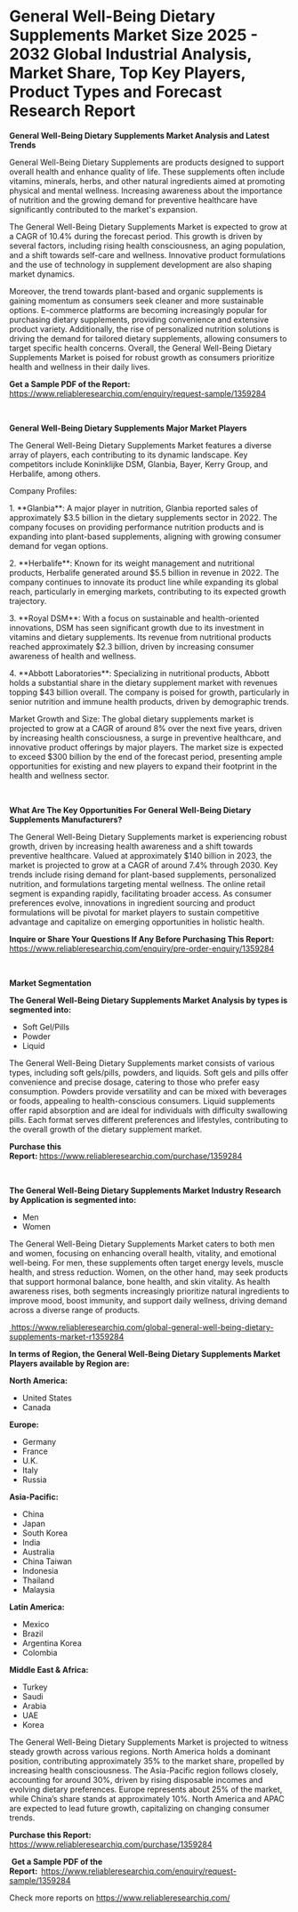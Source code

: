<p><h1>General Well-Being Dietary Supplements Market Size 2025 - 2032 Global Industrial Analysis, Market Share, Top Key Players, Product Types and Forecast Research Report</h1></p><p><strong>General Well-Being Dietary Supplements Market Analysis and Latest Trends</strong></p>
<p><p>General Well-Being Dietary Supplements are products designed to support overall health and enhance quality of life. These supplements often include vitamins, minerals, herbs, and other natural ingredients aimed at promoting physical and mental wellness. Increasing awareness about the importance of nutrition and the growing demand for preventive healthcare have significantly contributed to the market's expansion.</p><p>The General Well-Being Dietary Supplements Market is expected to grow at a CAGR of 10.4% during the forecast period. This growth is driven by several factors, including rising health consciousness, an aging population, and a shift towards self-care and wellness. Innovative product formulations and the use of technology in supplement development are also shaping market dynamics.</p><p>Moreover, the trend towards plant-based and organic supplements is gaining momentum as consumers seek cleaner and more sustainable options. E-commerce platforms are becoming increasingly popular for purchasing dietary supplements, providing convenience and extensive product variety. Additionally, the rise of personalized nutrition solutions is driving the demand for tailored dietary supplements, allowing consumers to target specific health concerns. Overall, the General Well-Being Dietary Supplements Market is poised for robust growth as consumers prioritize health and wellness in their daily lives.</p></p>
<p><strong>Get a Sample PDF of the Report:&nbsp;</strong> <a href="https://www.reliableresearchiq.com/enquiry/request-sample/1359284?utm_campaign=2926&utm_medium=2&utm_source=Github&utm_content=ia&utm_term=22032025&utm_id=general-well-being-dietary-supplements">https://www.reliableresearchiq.com/enquiry/request-sample/1359284</a></p>
<p>&nbsp;</p>
<p><strong>General Well-Being Dietary Supplements Major Market Players</strong></p>
<p><p>The General Well-Being Dietary Supplements Market features a diverse array of players, each contributing to its dynamic landscape. Key competitors include Koninklijke DSM, Glanbia, Bayer, Kerry Group, and Herbalife, among others. </p><p>Company Profiles:</p><p>1. **Glanbia**: A major player in nutrition, Glanbia reported sales of approximately $3.5 billion in the dietary supplements sector in 2022. The company focuses on providing performance nutrition products and is expanding into plant-based supplements, aligning with growing consumer demand for vegan options.</p><p>2. **Herbalife**: Known for its weight management and nutritional products, Herbalife generated around $5.5 billion in revenue in 2022. The company continues to innovate its product line while expanding its global reach, particularly in emerging markets, contributing to its expected growth trajectory.</p><p>3. **Royal DSM**: With a focus on sustainable and health-oriented innovations, DSM has seen significant growth due to its investment in vitamins and dietary supplements. Its revenue from nutritional products reached approximately $2.3 billion, driven by increasing consumer awareness of health and wellness.</p><p>4. **Abbott Laboratories**: Specializing in nutritional products, Abbott holds a substantial share in the dietary supplement market with revenues topping $43 billion overall. The company is poised for growth, particularly in senior nutrition and immune health products, driven by demographic trends.</p><p>Market Growth and Size: The global dietary supplements market is projected to grow at a CAGR of around 8% over the next five years, driven by increasing health consciousness, a surge in preventive healthcare, and innovative product offerings by major players. The market size is expected to exceed $300 billion by the end of the forecast period, presenting ample opportunities for existing and new players to expand their footprint in the health and wellness sector.</p></p>
<p>&nbsp;</p>
<p><strong>What Are The Key Opportunities For General Well-Being Dietary Supplements Manufacturers?</strong></p>
<p><p>The General Well-Being Dietary Supplements market is experiencing robust growth, driven by increasing health awareness and a shift towards preventive healthcare. Valued at approximately $140 billion in 2023, the market is projected to grow at a CAGR of around 7.4% through 2030. Key trends include rising demand for plant-based supplements, personalized nutrition, and formulations targeting mental wellness. The online retail segment is expanding rapidly, facilitating broader access. As consumer preferences evolve, innovations in ingredient sourcing and product formulations will be pivotal for market players to sustain competitive advantage and capitalize on emerging opportunities in holistic health.</p></p>
<p><strong>Inquire or Share Your Questions If Any Before Purchasing This Report:</strong> <a href="https://www.reliableresearchiq.com/enquiry/pre-order-enquiry/1359284?utm_campaign=2926&utm_medium=2&utm_source=Github&utm_content=ia&utm_term=22032025&utm_id=general-well-being-dietary-supplements">https://www.reliableresearchiq.com/enquiry/pre-order-enquiry/1359284</a></p>
<p>&nbsp;</p>
<p><strong>Market Segmentation</strong></p>
<p><strong>The General Well-Being Dietary Supplements Market Analysis by types is segmented into:</strong></p>
<p><ul><li>Soft Gel/Pills</li><li>Powder</li><li>Liquid</li></ul></p>
<p><p>The General Well-Being Dietary Supplements market consists of various types, including soft gels/pills, powders, and liquids. Soft gels and pills offer convenience and precise dosage, catering to those who prefer easy consumption. Powders provide versatility and can be mixed with beverages or foods, appealing to health-conscious consumers. Liquid supplements offer rapid absorption and are ideal for individuals with difficulty swallowing pills. Each format serves different preferences and lifestyles, contributing to the overall growth of the dietary supplement market.</p></p>
<p><strong>Purchase this Report:&nbsp;</strong><a href="https://www.reliableresearchiq.com/purchase/1359284?utm_campaign=2926&utm_medium=2&utm_source=Github&utm_content=ia&utm_term=22032025&utm_id=general-well-being-dietary-supplements">https://www.reliableresearchiq.com/purchase/1359284</a></p>
<p>&nbsp;</p>
<p><strong>The General Well-Being Dietary Supplements Market Industry Research by Application is segmented into:</strong></p>
<p><ul><li>Men</li><li>Women</li></ul></p>
<p><p>The General Well-Being Dietary Supplements Market caters to both men and women, focusing on enhancing overall health, vitality, and emotional well-being. For men, these supplements often target energy levels, muscle health, and stress reduction. Women, on the other hand, may seek products that support hormonal balance, bone health, and skin vitality. As health awareness rises, both segments increasingly prioritize natural ingredients to improve mood, boost immunity, and support daily wellness, driving demand across a diverse range of products.</p></p>
<p><a href="https://www.reliableresearchiq.com/global-general-well-being-dietary-supplements-market-r1359284?utm_campaign=2926&utm_medium=2&utm_source=Github&utm_content=ia&utm_term=22032025&utm_id=general-well-being-dietary-supplements">&nbsp;https://www.reliableresearchiq.com/global-general-well-being-dietary-supplements-market-r1359284</a></p>
<p><strong>In terms of Region, the General Well-Being Dietary Supplements Market Players available by Region are:</strong></p>
<p>
    <p> <strong> North America: </strong>
        <ul>
            <li>United States</li>
            <li>Canada</li>
        </ul>
        </p> 
    <p> <strong> Europe: </strong>
        <ul>
            <li>Germany</li>
            <li>France</li>
            <li>U.K.</li>
            <li>Italy</li>
            <li>Russia</li>
        </ul>
        </p> 
    <p> <strong> Asia-Pacific: </strong>
        <ul>
            <li>China</li>
            <li>Japan</li>
            <li>South Korea</li>
            <li>India</li>
            <li>Australia</li>
            <li>China Taiwan</li>
            <li>Indonesia</li>
            <li>Thailand</li>
            <li>Malaysia</li>
        </ul>
        </p> 
    <p> <strong> Latin America: </strong>
        <ul>
            <li>Mexico</li>
            <li>Brazil</li>
            <li>Argentina Korea</li>
            <li>Colombia</li>
        </ul>
        </p> 
    <p> <strong> Middle East & Africa: </strong>
        <ul>
            <li>Turkey</li>
            <li>Saudi</li>
            <li>Arabia</li>
            <li>UAE</li>
            <li>Korea</li>
        </ul>
    </p>
    </p>
<p><p>The General Well-Being Dietary Supplements Market is projected to witness steady growth across various regions. North America holds a dominant position, contributing approximately 35% to the market share, propelled by increasing health consciousness. The Asia-Pacific region follows closely, accounting for around 30%, driven by rising disposable incomes and evolving dietary preferences. Europe represents about 25% of the market, while China’s share stands at approximately 10%. North America and APAC are expected to lead future growth, capitalizing on changing consumer trends.</p></p>
<p><strong>Purchase this Report: </strong><a href="https://www.reliableresearchiq.com/purchase/1359284?utm_campaign=2926&utm_medium=2&utm_source=Github&utm_content=ia&utm_term=22032025&utm_id=general-well-being-dietary-supplements">https://www.reliableresearchiq.com/purchase/1359284</a></p>
<p>&nbsp;<strong>Get a Sample PDF of the Report:&nbsp;&nbsp;</strong><a href="https://www.reliableresearchiq.com/enquiry/request-sample/1359284?utm_campaign=2926&utm_medium=2&utm_source=Github&utm_content=ia&utm_term=22032025&utm_id=general-well-being-dietary-supplements">https://www.reliableresearchiq.com/enquiry/request-sample/1359284</a></p>
<p><strong></strong></p>
<p>Check more reports on <a href="https://www.reliableresearchiq.com/?utm_campaign=2926&utm_medium=2&utm_source=Github&utm_content=ia&utm_term=22032025&utm_id=general-well-being-dietary-supplements">https://www.reliableresearchiq.com/</a></p>